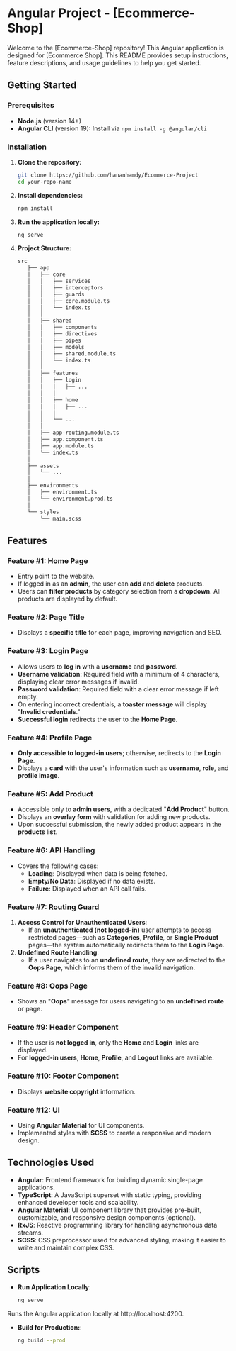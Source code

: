 # Angular Project - [Ecommerce-Shop]

Welcome to the [Ecommerce-Shop] repository! This Angular application is designed for [Ecommerce Shop]. This README provides setup instructions, feature descriptions, and usage guidelines to help you get started.

## Getting Started

### Prerequisites

- **Node.js** (version 14+)
- **Angular CLI** (version 19): Install via `npm install -g @angular/cli`

### Installation

1. **Clone the repository:**

   ```bash
   git clone https://github.com/hananhamdy/Ecommerce-Project
   cd your-repo-name
   
2. **Install dependencies:**

   ```bash
   npm install
3. **Run the application locally:**

   ```bash
   ng serve
4. **Project Structure:**
   ```bash
   src
      ├── app
      │   ├── core
      │   │   ├── services
      │   │   ├── interceptors
      │   │   ├── guards
      │   │   ├── core.module.ts
      │   │   └── index.ts
      │   │
      │   ├── shared       
      │   │   ├── components       
      │   │   ├── directives     
      │   │   ├── pipes           
      │   │   ├── models          
      │   │   ├── shared.module.ts 
      │   │   └── index.ts         
      │   │
      │   ├── features         
      │   │   ├── login            
      │   │   │   ├── ...   
      │   │   │
      │   │   ├── home       
      │   │   │   ├── ...
      │   │   │
      │   │   └── ...
      │   │
      │   ├── app-routing.module.ts 
      │   ├── app.component.ts     
      │   ├── app.module.ts        
      │   └── index.ts              
      │
      ├── assets                   
      │   └── ...
      │
      ├── environments             
      │   ├── environment.ts       
      │   └── environment.prod.ts 
      │
      └── styles                   
          └── main.scss

## Features

### Feature #1: Home Page
   - Entry point to the website.
   - If logged in as an **admin**, the user can **add** and **delete** products.
   - Users can **filter products** by category selection from a **dropdown**. All products are displayed by default.

### Feature #2: Page Title
   - Displays a **specific title** for each page, improving navigation and SEO.

### Feature #3: Login Page
   - Allows users to **log in** with a **username** and **password**.
   - **Username validation**: Required field with a minimum of 4 characters, displaying clear error messages if invalid.
   - **Password validation**: Required field with a clear error message if left empty.
   - On entering incorrect credentials, a **toaster message** will display "**Invalid credentials**."
   - **Successful login** redirects the user to the **Home Page**.

### Feature #4: Profile Page
   - **Only accessible to logged-in users**; otherwise, redirects to the **Login Page**.
   - Displays a **card** with the user's information such as **username**, **role**, and **profile image**.  

### Feature #5: Add Product
   - Accessible only to **admin users**, with a dedicated "**Add Product**" button.
   - Displays an **overlay form** with validation for adding new products.
   - Upon successful submission, the newly added product appears in the **products list**.

### Feature #6: API Handling
   - Covers the following cases:
     - **Loading**: Displayed when data is being fetched.
     - **Empty/No Data**: Displayed if no data exists.
     - **Failure**: Displayed when an API call fails.

### Feature #7: Routing Guard
   1. **Access Control for Unauthenticated Users**:
      - If an **unauthenticated (not logged-in)** user attempts to access restricted pages—such as **Categories**, **Profile**, or **Single Product** pages—the system automatically redirects them to the **Login Page**.
   2. **Undefined Route Handling**:
      - If a user navigates to an **undefined route**, they are redirected to the **Oops Page**, which informs them of the invalid navigation.

### Feature #8: Oops Page
   - Shows an "**Oops**" message for users navigating to an **undefined route** or page.

### Feature #9: Header Component
   - If the user is **not logged in**, only the **Home** and **Login** links are displayed.
   - For **logged-in users**, **Home**, **Profile**, and **Logout** links are available.

### Feature #10: Footer Component
   - Displays **website copyright** information.
     
### Feature #12: UI
   - Using **Angular Material** for UI components.
   - Implemented styles with **SCSS** to create a responsive and modern design.


## Technologies Used

- **Angular**: Frontend framework for building dynamic single-page applications.
- **TypeScript**: A JavaScript superset with static typing, providing enhanced developer tools and scalability.
- **Angular Material**: UI component library that provides pre-built, customizable, and responsive design components (optional).
- **RxJS**: Reactive programming library for handling asynchronous data streams.
- **SCSS**: CSS preprocessor used for advanced styling, making it easier to write and maintain complex CSS.

## Scripts

- **Run Application Locally**:  
  ```bash
  ng serve
Runs the Angular application locally at http://localhost:4200.
- **Build for Production:**:  
  ```bash
  ng build --prod
